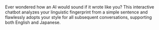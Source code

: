 Ever wondered how an AI would sound if it wrote like you? This interactive chatbot analyzes your linguistic fingerprint from a simple sentence and flawlessly adopts your style for all subsequent conversations, supporting both English and Japanese.
